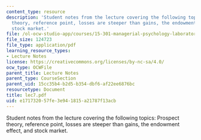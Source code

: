 ```yaml
---
content_type: resource
description: 'Student notes from the lecture covering the following topics: Prospect
  theory, reference point, losses are steeper than gains, the endowment effect, and
  stock market.'
file: /ol-ocw-studio-app/courses/15-301-managerial-psychology-laboratory-fall-2004/e171732057fe3e941815a21787f13acb_lec7.pdf
file_size: 124723
file_type: application/pdf
learning_resource_types:
- Lecture Notes
license: https://creativecommons.org/licenses/by-nc-sa/4.0/
ocw_type: OCWFile
parent_title: Lecture Notes
parent_type: CourseSection
parent_uid: 15cc35b4-b2d5-b354-dbf6-af22ee6876bc
resourcetype: Document
title: lec7.pdf
uid: e1717320-57fe-3e94-1815-a21787f13acb
---
```

Student notes from the lecture covering the following topics: Prospect theory, reference point, losses are steeper than gains, the endowment effect, and stock market.